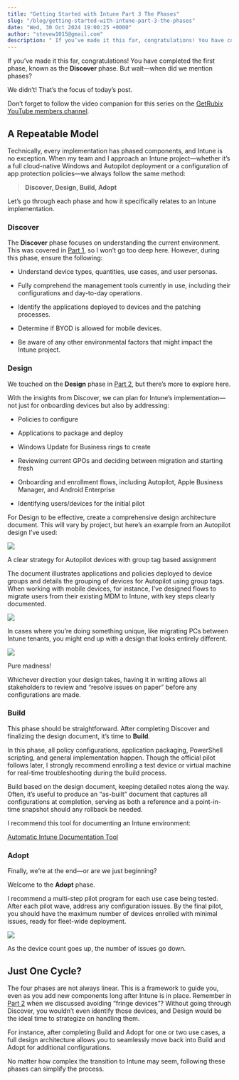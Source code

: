 ```yaml
---
title: "Getting Started with Intune Part 3 The Phases"
slug: "/blog/getting-started-with-intune-part-3-the-phases"
date: "Wed, 30 Oct 2024 19:00:25 +0000"
author: "stevew1015@gmail.com"
description: " If you’ve made it this far, congratulations! You have completed the first phase, known as the Discover phase. But wait—when did we mention phases?We didn’t! That’s the focus of today’s post.Don’t forget to follow the video companion for this series on the GetRubix YouTube members channel.A Repeatable ModelTechnically,"
---
```


If you’ve made it this far, congratulations! You have completed the first phase, known as the **Discover** phase. But wait—when did we mention phases?

We didn’t! That’s the focus of today’s post.

Don’t forget to follow the video companion for this series on the [GetRubix YouTube members channel](https://www.youtube.com/playlist?list=UUMOF6q8UjlE5AFO52ht-G_L6A).

A Repeatable Model
------------------

Technically, every implementation has phased components, and Intune is no exception. When my team and I approach an Intune project—whether it’s a full cloud-native Windows and Autopilot deployment or a configuration of app protection policies—we always follow the same method:

> **Discover, Design, Build, Adopt**

Let’s go through each phase and how it specifically relates to an Intune implementation.

### Discover

The **Discover** phase focuses on understanding the current environment. This was covered in [Part 1](https://www.getrubix.com/blog/getting-started-with-intune-part-1-where-are-you-today), so I won’t go too deep here. However, during this phase, ensure the following:

-   Understand device types, quantities, use cases, and user personas.
    
-   Fully comprehend the management tools currently in use, including their configurations and day-to-day operations.
    
-   Identify the applications deployed to devices and the patching processes.
    
-   Determine if BYOD is allowed for mobile devices.
    
-   Be aware of any other environmental factors that might impact the Intune project.
    

### Design

We touched on the **Design** phase in [Part 2](https://www.getrubix.com/blog/getting-started-with-intune-part-2-dont-build-for-the-fringe), but there’s more to explore here.

With the insights from Discover, we can plan for Intune’s implementation—not just for onboarding devices but also by addressing:

-   Policies to configure
    
-   Applications to package and deploy
    
-   Windows Update for Business rings to create
    
-   Reviewing current GPOs and deciding between migration and starting fresh
    
-   Onboarding and enrollment flows, including Autopilot, Apple Business Manager, and Android Enterprise
    
-   Identifying users/devices for the initial pilot
    

For Design to be effective, create a comprehensive design architecture document. This will vary by project, but here’s an example from an Autopilot design I’ve used:

![](https://images.squarespace-cdn.com/content/v1/5dd365a31aa1fd743bc30b8e/e111f216-28e8-435e-b4a0-d6e96ab6500c/NY.png)

A clear strategy for Autopilot devices with group tag based assignment

The document illustrates applications and policies deployed to device groups and details the grouping of devices for Autopilot using group tags. When working with mobile devices, for instance, I’ve designed flows to migrate users from their existing MDM to Intune, with key steps clearly documented.

![](https://images.squarespace-cdn.com/content/v1/5dd365a31aa1fd743bc30b8e/c0a79639-2d61-492b-abb2-4063da07d563/Blank+diagram+%281%29.png)

In cases where you’re doing something unique, like migrating PCs between Intune tenants, you might end up with a design that looks entirely different.

![](https://images.squarespace-cdn.com/content/v1/5dd365a31aa1fd743bc30b8e/48854b23-2ebb-4493-81c9-79a6093f0917/Device+Migration+V6.2+-+Overview.png)

Pure madness!

Whichever direction your design takes, having it in writing allows all stakeholders to review and “resolve issues on paper” before any configurations are made.

### Build

This phase should be straightforward. After completing Discover and finalizing the design document, it’s time to **Build**.

In this phase, all policy configurations, application packaging, PowerShell scripting, and general implementation happen. Though the official pilot follows later, I strongly recommend enrolling a test device or virtual machine for real-time troubleshooting during the build process.

Build based on the design document, keeping detailed notes along the way. Often, it’s useful to produce an “as-built” document that captures all configurations at completion, serving as both a reference and a point-in-time snapshot should any rollback be needed.

I recommend this tool for documenting an Intune environment:

[Automatic Intune Documentation Tool](https://www.wpninjas.ch/2021/05/automatic-intune-documentation-evolves-to-automatic-microsoft365-documentation/)

### Adopt

Finally, we’re at the end—or are we just beginning?

Welcome to the **Adopt** phase.

I recommend a multi-step pilot program for each use case being tested. After each pilot wave, address any configuration issues. By the final pilot, you should have the maximum number of devices enrolled with minimal issues, ready for fleet-wide deployment.

![](https://images.squarespace-cdn.com/content/v1/5dd365a31aa1fd743bc30b8e/b8f37fa8-57ad-4b3c-9d9d-14a80953f288/Blank+diagram+%282%29.png)

As the device count goes up, the number of issues go down.

Just One Cycle?
---------------

The four phases are not always linear. This is a framework to guide you, even as you add new components long after Intune is in place. Remember in [Part 2](https://www.getrubix.com/blog/getting-started-with-intune-part-2-dont-build-for-the-fringe) when we discussed avoiding “fringe devices”? Without going through Discover, you wouldn’t even identify those devices, and Design would be the ideal time to strategize on handling them.

For instance, after completing Build and Adopt for one or two use cases, a full design architecture allows you to seamlessly move back into Build and Adopt for additional configurations.

No matter how complex the transition to Intune may seem, following these phases can simplify the process.